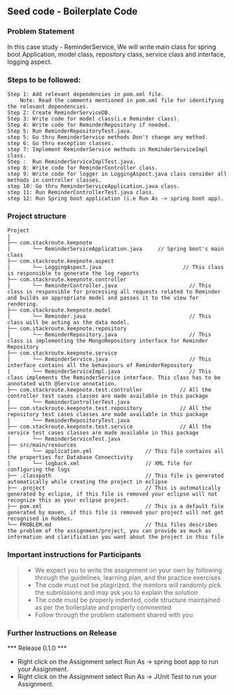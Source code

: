 ## Seed code - Boilerplate Code

### Problem Statement

In this case study - ReminderService, We will write main class for spring boot Application, model class, repository class, service class and interface, logging aspect.

### Steps to be followed:

    Step 1: Add relevant dependencies in pom.xml file. 
        Note: Read the comments mentioned in pom.xml file for identifying the relevant dependencies.
    Step 2: Create ReminderServiceDB.
    Step 3: Write code for model class(i.e Reminder class).
    Step 4: Write code for ReminderRepository if needed.
    Step 5: Run ReminderRepositoryTest.java. 
    step 5: Go thru ReminderService methods Don't change any method.
    step 6: Go thru exception classes.
    step 7: Implement ReminderService methods in ReminderServiceImpl class.
    Step :  Run ReminderServiceImplTest.java.
    step 8: Write code for ReminderController class.
    step 9: Write code for logger in LoggingAspect.java class consider all methods in controller classes.
    step 10: Go thru ReminderServiceApplication.java class.
    step 11: Run ReminderControllerTest.java class.
    step 12: Run Spring boot application (i.e Run As -> spring boot app).


### Project structure

    Project
	|
	├── com.stackroute.keepnote
	|	    └── ReminderServiceApplication.java     // Spring boot's main class
	├── com.stackroute.keepnote.aspect
	|	    └── LoggingAspect.java                          // This class is responsible to generate the log reports
	├── com.stackroute.keepnote.controller
	|		└── ReminderController.java                       // This class is responsible for processing all requests related to Reminder and builds an appropriate model and passes it to the view for rendering.
	├── com.stackroute.keepnote.model
	|		└── Reminder.java                                 // This class will be acting as the data model.
	├── com.stackroute.keepnote.repository
	|		└── ReminderRepository.java                       // This class is implementing the MongoRepository interface for Reminder Repository
	├── com.stackroute.keepnote.service
	|		└── ReminderService.java                          // This interface contains all the behaviours of ReminderRepository
	|		└── ReminderServiceImpl.java                      // This class implements the ReminderService interface. This class has to be annotated with @Service annotation.
	├── com.stackroute.keepnote.test.controller            // All the controller test cases classes are made available in this package
	|		└── ReminderControllerTest.java
	├── com.stackroute.keepnote.test.repository            // All the repository test cases classes are made available in this package
	|		└── ReminderRepositoryTest.java
	├── com.stackroute.keepnote.test.service               // All the service test cases classes are made available in this package
	|		└── ReminderServiceTest.java
	├── src/main/resources
	|		└── application.yml                 // This file contains all the properties for Database Connectivity
	|		└── logback.xml                     // XML file for configuring the logs
	├── .classpath			                    // This file is generated automatically while creating the project in eclipse	
	├── .project			                    // This is automatically generated by eclipse, if this file is removed your eclipse will not recognize this as your eclipse project. 
	├── pom.xml 			                    // This is a default file generated by maven, if this file is removed your project will not get recognised in hobbes.
	└── PROBLEM.md  		                    // This files describes the problem of the assignment/project, you can provide as much as information and clarification you want about the project in this file


### Important instructions for Participants
> - We expect you to write the assignment on your own by following through the guidelines, learning plan, and the practice exercises
> - The code must not be plagirized, the mentors will randomly pick the submissions and may ask you to explain the solution
> - The code must be properly indented, code structure maintained as per the boilerplate and properly commented
> - Follow through the problem statement shared with you

### Further Instructions on Release

*** Release 0.1.0 ***

- Right click on the Assignment select Run As -> spring boot app to run your Assignment.
- Right click on the Assignment select Run As -> JUnit Test to run your Assignment.